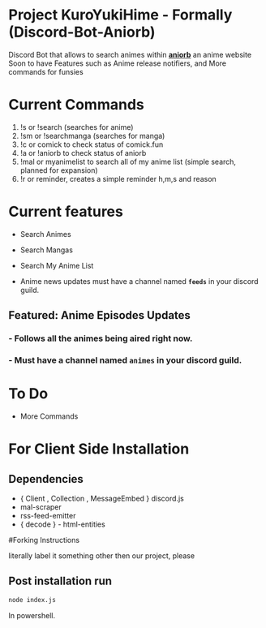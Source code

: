 # Project KuroYukiHime - Formally (Discord-Bot-Aniorb)
Discord Bot that allows to search animes within **[aniorb](https://aniorb.me/)** an anime website 
Soon to have Features such as Anime release notifiers, and More commands for funsies

# Current Commands
1. !s or !search (searches for anime)
2. !sm or !searchmanga (searches for manga)
3. !c or comick to check status of comick.fun
4. !a or !aniorb to check status of aniorb
5. !mal or myanimelist to search all of my anime list (simple search, planned for expansion)
6. !r or reminder, creates a simple reminder h,m,s and reason

# Current features 

-  Search Animes

- Search Mangas

-  Search My Anime List

-  Anime news updates must have a channel named **`feeds`** in your discord guild.

 ## __Featured__: Anime Episodes Updates 
 ### - Follows all the animes being aired right now.
 ### - Must have a channel named `animes` in your discord guild.

# To Do 
- More Commands
 
 # For Client Side Installation

 ## Dependencies 
 - { Client , Collection , MessageEmbed } discord.js 
 - mal-scraper
 - rss-feed-emitter
 - { decode } -  html-entities

#Forking Instructions

literally label it something other then our project, please

## Post installation run 
```sh <br> 
node index.js
``` 
In powershell.
